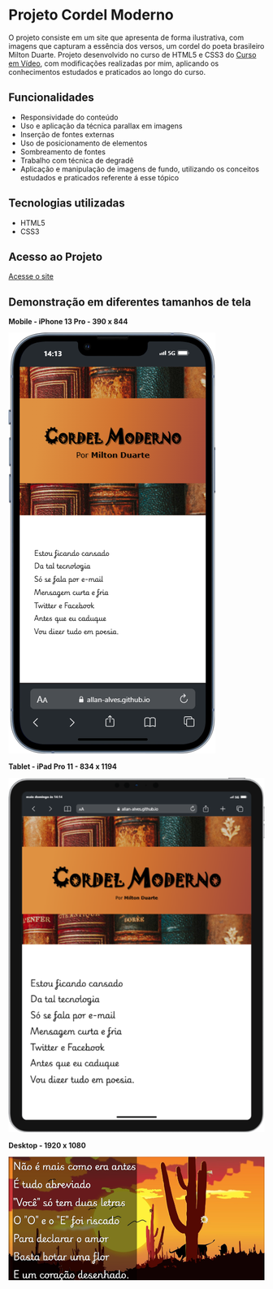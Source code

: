 # Projeto Cordel Moderno
O projeto consiste em um site que apresenta de forma ilustrativa, com imagens que capturam a essência dos versos, um cordel do poeta brasileiro Milton Duarte. Projeto desenvolvido no curso de HTML5 e CSS3 do [Curso em Vídeo](https://www.cursoemvideo.com), com modificações realizadas por mim, aplicando os conhecimentos estudados e praticados ao longo do curso.

## Funcionalidades

* Responsividade do conteúdo
* Uso e aplicação da técnica parallax em imagens
* Inserção de fontes externas
* Uso de posicionamento de elementos
* Sombreamento de fontes
* Trabalho com técnica de degradê
* Aplicação e manipulação de imagens de fundo, utilizando os conceitos estudados e praticados referente á esse tópico

## Tecnologias utilizadas

* HTML5
* CSS3

## Acesso ao Projeto

[Acesse o site](https://allan-alves.github.io/Projeto-Cordel/)

## Demonstração em diferentes tamanhos de tela

__Mobile - iPhone 13 Pro - 390 x 844__

![Mobile](images/image1.png)

__Tablet - iPad Pro 11 - 834 x 1194__

![Tablet](images/image2.png)

__Desktop - 1920 x 1080__

![Desktop](images/image3.png)
